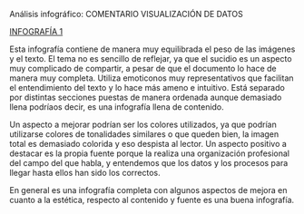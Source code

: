 Análisis infográfico: COMENTARIO VISUALIZACIÓN DE DATOS


[INFOGRAFÍA 1](https://consaludmental.org/wp-content/uploads/2018/09/INFOGRAFÍA-SUICIDIO.png)

Esta infografía contiene de manera muy equilibrada el peso de las imágenes y el texto. El tema no es sencillo de reflejar, ya que el sucidio es un aspecto muy complicado de compartir, a pesar de que el documento lo hace de manera muy completa.
Utiliza emoticonos muy representativos que facilitan el entendimiento del texto y lo hace más ameno e intuitivo. Está separado por distintas secciones puestas de manera ordenada aunque demasiado llena podríaos decir, es una infografía llena de contenido. 

Un aspecto a mejorar podrían ser los colores utilizados, ya que podrían utilizarse colores de tonalidades similares o que queden bien, la imagen total es demasiado colorida y eso despista al lector. 
Un aspecto positivo a destacar es la propia fuente porque la realiza una organización profesional del campo del que habla, y entendemos que los datos y los procesos para llegar hasta ellos han sido los correctos.

En general es una infografía completa con algunos aspectos de mejora en cuanto a la estética, respecto al contenido y fuente es una buena infografía.
